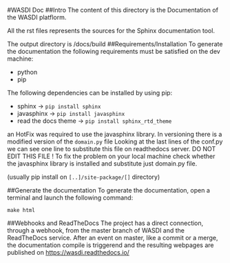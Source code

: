 #WASDI Doc
##Intro
The content of this directory is the Documentation of the WASDI platflorm.

All the rst files represents the sources for the Sphinx documentation tool.

The output directory is /docs/build
##Requirements/Installation
To generate the documentation the following requirements must be satisfied on the dev machine:
* python 
* pip
 
The following dependencies can be installed by using pip:
* sphinx -> ```pip install sphinx```
* javasphinx -> ```pip install javasphinx```
* read the docs theme -> ```pip install sphinx_rtd_theme```
 
 an HotFix was required to use the javasphinx library.
 In versioning there is a modified version of the ```domain.py``` file
 Looking at the last lines of the conf.py we can see one line to substitute this file on readthedocs server.
 DO NOT EDIT THIS FILE ! 
 To fix the problem on your local machine check whether the javasphinx library is installed and substitute just 
 domain.py file.
 
 (usually pip install on ```[..]/site-package/[]``` directory)
 
##Generate the documentation
To generate the documentation, open a terminal and launch the following command:
```
make html
```

##Webhooks and ReadTheDocs
The project has a direct connection, through a webhook, from the master branch of WASDI 
and the ReadTheDocs service.
After an event on master, like a commit or a merge, the documentation compile is triggerend 
and the resulting webpages are published on https://wasdi.readthedocs.io/

